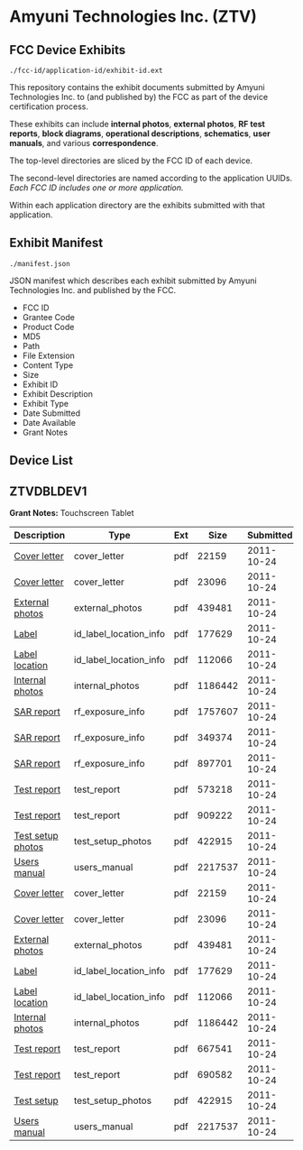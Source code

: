 # Amyuni Technologies Inc. (ZTV)
## FCC Device Exhibits

```
./fcc-id/application-id/exhibit-id.ext
```

This repository contains the exhibit documents submitted by Amyuni Technologies Inc. to (and published by) the FCC as part of the device certification process.

These exhibits can include **internal photos**, **external photos**, **RF test reports**, **block diagrams**, **operational descriptions**, **schematics**, **user manuals**, and various **correspondence**.

The top-level directories are sliced by the FCC ID of each device.

The second-level directories are named according to the application UUIDs. *Each FCC ID includes one or more application.*

Within each application directory are the exhibits submitted with that application. 

## Exhibit Manifest

```
./manifest.json
```

JSON manifest which describes each exhibit submitted by Amyuni Technologies Inc. and published by the FCC.

- FCC ID
- Grantee Code
- Product Code
- MD5
- Path
- File Extension
- Content Type
- Size
- Exhibit ID
- Exhibit Description
- Exhibit Type
- Date Submitted
- Date Available
- Grant Notes

## Device List
## ZTVDBLDEV1
**Grant Notes:** Touchscreen Tablet

| Description | Type | Ext | Size | Submitted | Available |
| ----------- | ---- | --- | ---- | --------- | --------- |
| [Cover letter](ZTVDBLDEV1/0a86b82ed927d206d2bcdc435a638ae2/1566269.pdf) | cover_letter | pdf | 22159 | 2011-10-24 | 2011-10-24 |
| [Cover letter](ZTVDBLDEV1/0a86b82ed927d206d2bcdc435a638ae2/1566270.pdf) | cover_letter | pdf | 23096 | 2011-10-24 | 2011-10-24 |
| [External photos](ZTVDBLDEV1/0a86b82ed927d206d2bcdc435a638ae2/1566271.pdf) | external_photos | pdf | 439481 | 2011-10-24 | 2011-10-24 |
| [Label](ZTVDBLDEV1/0a86b82ed927d206d2bcdc435a638ae2/1566272.pdf) | id_label_location_info | pdf | 177629 | 2011-10-24 | 2011-10-24 |
| [Label location](ZTVDBLDEV1/0a86b82ed927d206d2bcdc435a638ae2/1566273.pdf) | id_label_location_info | pdf | 112066 | 2011-10-24 | 2011-10-24 |
| [Internal photos](ZTVDBLDEV1/0a86b82ed927d206d2bcdc435a638ae2/1566274.pdf) | internal_photos | pdf | 1186442 | 2011-10-24 | 2011-10-24 |
| [SAR report](ZTVDBLDEV1/0a86b82ed927d206d2bcdc435a638ae2/1566278.pdf) | rf_exposure_info | pdf | 1757607 | 2011-10-24 | 2011-10-24 |
| [SAR report](ZTVDBLDEV1/0a86b82ed927d206d2bcdc435a638ae2/1566279.pdf) | rf_exposure_info | pdf | 349374 | 2011-10-24 | 2011-10-24 |
| [SAR report](ZTVDBLDEV1/0a86b82ed927d206d2bcdc435a638ae2/1566280.pdf) | rf_exposure_info | pdf | 897701 | 2011-10-24 | 2011-10-24 |
| [Test report](ZTVDBLDEV1/0a86b82ed927d206d2bcdc435a638ae2/1566299.pdf) | test_report | pdf | 573218 | 2011-10-24 | 2011-10-24 |
| [Test report](ZTVDBLDEV1/0a86b82ed927d206d2bcdc435a638ae2/799605.pdf) | test_report | pdf | 909222 | 2011-10-24 | 2011-10-24 |
| [Test setup photos](ZTVDBLDEV1/0a86b82ed927d206d2bcdc435a638ae2/1566301.pdf) | test_setup_photos | pdf | 422915 | 2011-10-24 | 2011-10-24 |
| [Users manual](ZTVDBLDEV1/0a86b82ed927d206d2bcdc435a638ae2/1566302.pdf) | users_manual | pdf | 2217537 | 2011-10-24 | 2011-10-24 |
| [Cover letter](ZTVDBLDEV1/fcd8885da2c0ef69fde591e500551841/1566269.pdf) | cover_letter | pdf | 22159 | 2011-10-24 | 2011-10-24 |
| [Cover letter](ZTVDBLDEV1/fcd8885da2c0ef69fde591e500551841/1566270.pdf) | cover_letter | pdf | 23096 | 2011-10-24 | 2011-10-24 |
| [External photos](ZTVDBLDEV1/fcd8885da2c0ef69fde591e500551841/1566271.pdf) | external_photos | pdf | 439481 | 2011-10-24 | 2011-10-24 |
| [Label](ZTVDBLDEV1/fcd8885da2c0ef69fde591e500551841/1566272.pdf) | id_label_location_info | pdf | 177629 | 2011-10-24 | 2011-10-24 |
| [Label location](ZTVDBLDEV1/fcd8885da2c0ef69fde591e500551841/1566273.pdf) | id_label_location_info | pdf | 112066 | 2011-10-24 | 2011-10-24 |
| [Internal photos](ZTVDBLDEV1/fcd8885da2c0ef69fde591e500551841/1566274.pdf) | internal_photos | pdf | 1186442 | 2011-10-24 | 2011-10-24 |
| [Test report](ZTVDBLDEV1/fcd8885da2c0ef69fde591e500551841/1566322.pdf) | test_report | pdf | 667541 | 2011-10-24 | 2011-10-24 |
| [Test report](ZTVDBLDEV1/fcd8885da2c0ef69fde591e500551841/799618.pdf) | test_report | pdf | 690582 | 2011-10-24 | 2011-10-24 |
| [Test setup](ZTVDBLDEV1/fcd8885da2c0ef69fde591e500551841/1566301.pdf) | test_setup_photos | pdf | 422915 | 2011-10-24 | 2011-10-24 |
| [Users manual](ZTVDBLDEV1/fcd8885da2c0ef69fde591e500551841/1566302.pdf) | users_manual | pdf | 2217537 | 2011-10-24 | 2011-10-24 |
